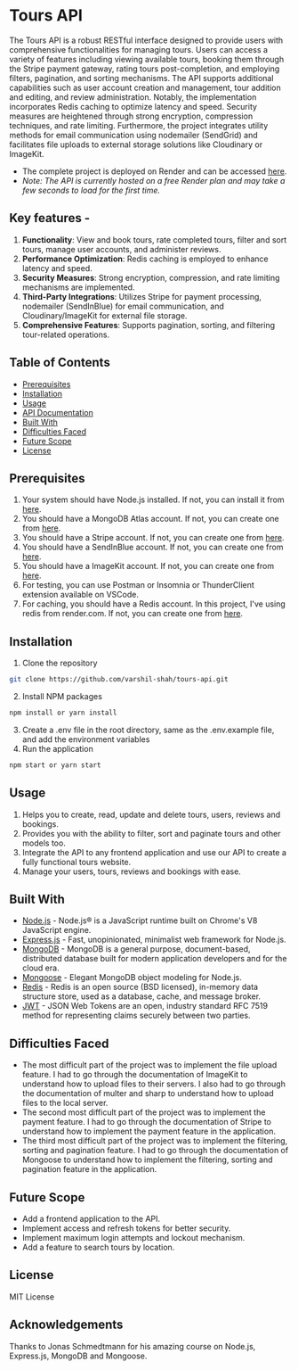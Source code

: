 # Tours API

The Tours API is a robust RESTful interface designed to provide users with comprehensive functionalities for managing tours. Users can access a variety of features including viewing available tours, booking them through the Stripe payment gateway, rating tours post-completion, and employing filters, pagination, and sorting mechanisms. The API supports additional capabilities such as user account creation and management, tour addition and editing, and review administration. Notably, the implementation incorporates Redis caching to optimize latency and speed. Security measures are heightened through strong encryption, compression techniques, and rate limiting. Furthermore, the project integrates utility methods for email communication using nodemailer (SendGrid) and facilitates file uploads to external storage solutions like Cloudinary or ImageKit.

- The complete project is deployed on Render and can be accessed [here](https://varshil-shah-tours-api.onrender.com).
- _Note: The API is currently hosted on a free Render plan and may take a few seconds to load for the first time._

## Key features -

1. **Functionality**: View and book tours, rate completed tours, filter and sort tours, manage user accounts, and administer reviews.
2. **Performance Optimization**: Redis caching is employed to enhance latency and speed.
3. **Security Measures**: Strong encryption, compression, and rate limiting mechanisms are implemented.
4. **Third-Party Integrations**: Utilizes Stripe for payment processing, nodemailer (SendInBlue) for email communication, and Cloudinary/ImageKit for external file storage.
5. **Comprehensive Features**: Supports pagination, sorting, and filtering tour-related operations.

## Table of Contents

- [Prerequisites](#prerequisites)
- [Installation](#installation)
- [Usage](#usage)
- [API Documentation](https://documenter.getpostman.com/view/18988098/2s9YsFFEQW)
- [Built With](#built-with)
- [Difficulties Faced](#difficulties-faced)
- [Future Scope](#future-scope)
- [License](#license)

## Prerequisites

1. Your system should have Node.js installed. If not, you can install it from [here](https://nodejs.org/en/download/).
2. You should have a MongoDB Atlas account. If not, you can create one from [here](https://www.mongodb.com/cloud/atlas/register).
3. You should have a Stripe account. If not, you can create one from [here](https://dashboard.stripe.com/register).
4. You should have a SendInBlue account. If not, you can create one from [here](https://www.sendinblue.com/).
5. You should have a ImageKit account. If not, you can create one from [here](https://imagekit.io/).
6. For testing, you can use Postman or Insomnia or ThunderClient extension available on VSCode.
7. For caching, you should have a Redis account. In this project, I've using redis from render.com. If not, you can create one from [here](https://render.com/).

## Installation

1. Clone the repository

```sh
git clone https://github.com/varshil-shah/tours-api.git
```

2. Install NPM packages

```sh
npm install or yarn install
```

3. Create a .env file in the root directory, same as the .env.example file, and add the environment variables
4. Run the application

```sh
npm start or yarn start
```

## Usage

1. Helps you to create, read, update and delete tours, users, reviews and bookings.
2. Provides you with the ability to filter, sort and paginate tours and other models too.
3. Integrate the API to any frontend application and use our API to create a fully functional tours website.
4. Manage your users, tours, reviews and bookings with ease.

## Built With

- [Node.js](https://nodejs.org/en/) - Node.js® is a JavaScript runtime built on Chrome's V8 JavaScript engine.
- [Express.js](https://expressjs.com/) - Fast, unopinionated, minimalist web framework for Node.js.
- [MongoDB](https://www.mongodb.com/) - MongoDB is a general purpose, document-based, distributed database built for modern application developers and for the cloud era.
- [Mongoose](https://mongoosejs.com/) - Elegant MongoDB object modeling for Node.js.
- [Redis](https://redis.io/) - Redis is an open source (BSD licensed), in-memory data structure store, used as a database, cache, and message broker.
- [JWT](https://jwt.io/) - JSON Web Tokens are an open, industry standard RFC 7519 method for representing claims securely
  between two parties.

## Difficulties Faced

- The most difficult part of the project was to implement the file upload feature. I had to go through the documentation of ImageKit to understand how to upload files to their servers. I also had to go through the documentation of multer and sharp to understand how to upload files to the local server.
- The second most difficult part of the project was to implement the payment feature. I had to go through the documentation of Stripe to understand how to implement the payment feature in the application.
- The third most difficult part of the project was to implement the filtering, sorting and pagination feature. I had to go through the documentation of Mongoose to understand how to implement the filtering, sorting and pagination feature in the application.

## Future Scope

- Add a frontend application to the API.
- Implement access and refresh tokens for better security.
- Implement maximum login attempts and lockout mechanism.
- Add a feature to search tours by location.

## License

MIT License

## Acknowledgements

Thanks to Jonas Schmedtmann for his amazing course on Node.js, Express.js, MongoDB and Mongoose.
